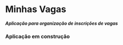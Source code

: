 # Minhas Vagas

***Aplicação para organização de inscrições de vagas***
### Aplicação em construção
